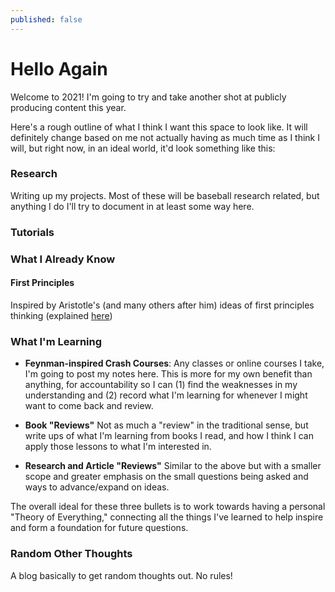 ```yaml
---
published: false
---
```

# Hello Again

Welcome to 2021! I'm going to try and take another shot at publicly producing content this year.

Here's a rough outline of what I think I want this space to look like. It will definitely change based on me not actually having as much time as I think I will, but right now, in an ideal world, it'd look something like this:

### Research
Writing up my projects. Most of these will be baseball research related, but anything I do I'll try to document in at least some way here.

### Tutorials


### What I Already Know
#### First Principles
Inspired by Aristotle's (and many others after him) ideas of first principles thinking (explained [here](https://fs.blog/2018/04/first-principles/)) 

### What I'm Learning
* **Feynman-inspired Crash Courses**: Any classes or online courses I take, I'm going to post my notes here. This is more for my own benefit than anything, for accountability so I can (1) find the weaknesses in my understanding and (2) record what I'm learning for whenever I might want to come back and review.

* **Book "Reviews"**
Not as much a "review" in the traditional sense, but write ups of what I'm learning from books I read, and how I think I can apply those lessons to what I'm interested in.

* **Research and Article "Reviews"**
Similar to the above but with a smaller scope and greater emphasis on the small questions being asked and ways to advance/expand on ideas.

The overall ideal for these three bullets is to work towards having a personal "Theory of Everything," connecting all the things I've learned to help inspire and form a foundation for future questions.



### Random Other Thoughts
A blog basically to get random thoughts out. No rules!
